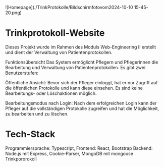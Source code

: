![Homepage](./TrinkProtokolle/Bildschirmfotovom2024-10-10 15-45-20.png)






# Trinkprotokoll-Website
Dieses Projekt wurde im Rahmen des Moduls Web-Engineering II erstellt und dient der Verwaltung von Patientenprotokollen.

Funktionsübersicht
Das System ermöglicht Pflegern und Pflegerinnen die Bearbeitung und Verwaltung von Patientenprotokollen. Es gibt zwei Benutzerstufen:

Öffentliche Ansicht: Bevor sich der Pfleger einloggt, hat er nur Zugriff auf die öffentlichen Protokolle und kann diese einsehen. Es sind keine Bearbeitungs- oder Löschaktionen möglich.

Bearbeitungsmodus nach Login: Nach dem erfolgreichen Login kann der Pfleger auf die vollständigen Protokolle zugreifen und hat die Möglichkeit, zu bearbeiten und zu löschen.

# Tech-Stack
Programmiersprache: Typescript,
Frontend: React, Bootstrap
Backend: Node.js mit Express, Cookie-Parser, MongoDB mit mongoose
Trinkpororokoll
